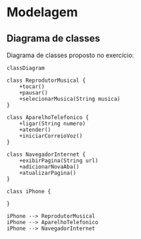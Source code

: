 # Modelagem

## Diagrama de classes

Diagrama de classes proposto no exercício:

```mermaid
classDiagram

class ReprodutorMusical {
    +tocar()
    +pausar()
    +selecionarMusica(String musica)
}

class AparelhoTelefonico {
    +ligar(String numero)
    +atender()
    +iniciarCorreioVoz()
}

class NavegadorInternet {
    +exibirPagina(String url)
    +adicionarNovaAba()
    +atualizarPagina()
}

class iPhone {
    
}

iPhone --> ReprodutorMusical
iPhone --> AparelhoTelefonico
iPhone --> NavegadorInternet
```
